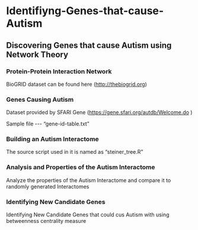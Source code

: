# Identifiyng-Genes-that-cause-Autism
## Discovering Genes that cause Autism using Network Theory


### Protein-Protein Interaction Network

BioGRID dataset can be found here (http://thebiogrid.org)


### Genes Causing Autism

Dataset provided by SFARI Gene (https://gene.sfari.org/autdb/Welcome.do )

Sample file --- “gene-id-table.txt”

###  Building an Autism Interactome

The source script used in it is named as “steiner_tree.R”

### Analysis and Properties of the Autism Interactome

Analyze the properties of the Autism Interactome and compare it to randomly generated
Interactomes

### Identifying New Candidate Genes

Identifying New Candidate Genes that could cus Autism with using betweenness centrality measure

